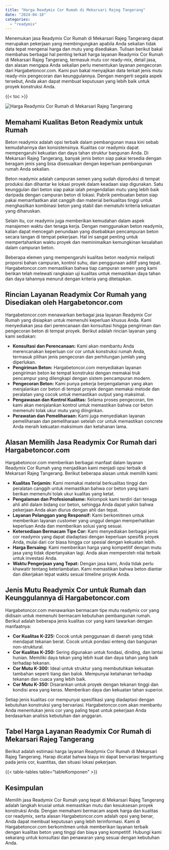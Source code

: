 ```yaml
---
title: "Harga Readymix Cor Rumah di Mekarsari Rajeg Tangerang"
date: "2024-04-18"
categories: 
  - "readymix"
---
```



Menemukan jasa Readymix Cor Rumah di Mekarsari Rajeg Tangerang dapat merupakan pekerjaan yang membingungkan apabila Anda sekalian tidak data tepat mengenai harga dan mutu yang disediakan. Tulisan berikut bakal membahas berbagai hal penting terkait harga layanan Readymix Cor Rumah di Mekarsari Rajeg Tangerang, termasuk mutu cor ready-mix, detail jasa, dan alasan mengapa Anda sekalian perlu menentukan layanan pengecoran dari Hargabetoncor.com. Kami pun bakal menyajikan data terkait jenis mutu ready-mix pengecoran dan keunggulannya. Dengan mengerti segala aspek tersebut, Anda akan dapat membuat keputusan yang lebih baik untuk proyek konstruksi Anda.

{{< toc >}}

![Harga Readymix Cor Rumah di Mekarsari Rajeg Tangerang](https://hargareadymixid.github.io/hbc/readymix-hbc%20(8).png)

## Memahami Kualitas Beton Readymix untuk Rumah

Beton readymix adalah opsi terbaik dalam pembangunan masa kini sebab kemudahannya dan konsistensinya. Kualitas cor readymix dapat mempengaruhi kekuatan dan daya tahan struktur bangunan Anda. Di Mekarsari Rajeg Tangerang, banyak jenis beton siap pakai tersedia dengan beragam jenis yang bisa disesuaikan dengan keperluan pembangunan rumah Anda sekalian.

Beton readymix adalah campuran semen yang sudah diproduksi di tempat produksi dan dihantar ke lokasi proyek dalam keadaan siap digunakan. Satu keunggulan dari beton siap pakai ialah pengendalian mutu yang lebih baik daripada dengan campuran beton di lokasi. Pabrik pembuatan beton siap pakai memanfaatkan alat canggih dan material berkualitas tinggi untuk menghasilkan kombinasi beton yang stabil dan mematuhi kriteria kekuatan yang diharuskan.

Selain itu, cor readymix juga memberikan kemudahan dalam aspek manajemen waktu dan tenaga kerja. Dengan menggunakan beton readymix, kalian dapat mencegah penundaan yang disebabkan pencampuran beton secara tangan di tempat pekerjaan. Hal ini sangat penting untuk mempertahankan waktu proyek dan meminimalkan kemungkinan kesalahan dalam campuran beton.

Beberapa elemen yang mempengaruhi kualitas beton readymix meliputi proporsi bahan campuran, kontrol suhu, dan penggunaan aditif yang tepat. Hargabetoncor.com memastikan bahwa tiap campuran semen yang kami berikan telah melewati rangkaian uji kualitas untuk memastikan daya tahan dan daya tahannya menurut dengan kriteria yang ditetapkan.

## Rincian Layanan Readymix Cor Rumah yang Disediakan oleh Hargabetoncor.com

Hargabetoncor.com menawarkan berbagai jasa layanan Readymix Cor Rumah yang disiapkan untuk memenuhi keperluan khusus Anda. Kami menyediakan jasa dari perencanaan dan konsultasi hingga pengiriman dan pengecoran beton di tempat proyek. Berikut adalah rincian layanan yang kami sediakan:

- **Konsultasi dan Perencanaan:** Kami akan membantu Anda merencanakan keperluan cor cor untuk konstruksi rumah Anda, termasuk pilihan jenis pengecoran dan perhitungan jumlah yang diperlukan.
- **Pengiriman Beton:** Hargabetoncor.com menyediakan layanan pengiriman beton ke tempat konstruksi dengan memakai truk pencampur yang dilengkapi dengan sistem pencampuran modern.
- **Pengecoran Beton:** Kami punya pekerja berpengalaman yang akan menjalankan cor beton di tempat proyek dengan memakai metode dan peralatan yang cocok untuk memastikan output yang maksimal.
- **Pengawasan dan Kontrol Kualitas:** Selama proses pengecoran, tim kami akan menjalankan kontrol untuk memastikan bahwa cor beton memenuhi tolak ukur mutu yang diinginkan.
- **Perawatan dan Pemeliharaan:** Kami juga menyediakan layanan pemeliharaan dan pemeliharaan setelah cor untuk memastikan concrete Anda meraih kekuatan maksimum dan ketahanan lama.

## Alasan Memilih Jasa Readymix Cor Rumah dari Hargabetoncor.com

Hargabetoncor.com memberikan berbagai manfaat dalam layanan Readymix Cor Rumah yang menjadikan kami menjadi opsi terbaik di Mekarsari Rajeg Tangerang. Berikut beberapa alasan untuk memilih kami:

- **Kualitas Terjamin:** Kami memakai material berkualitas tinggi dan peralatan canggih untuk memastikan bahwa cor beton yang kami berikan memenuhi tolak ukur kualitas yang ketat.
- **Pengalaman dan Profesionalisme:** Kelompok kami terdiri dari tenaga ahli ahli dalam bidang cor beton, sehingga Anda dapat yakin bahwa pekerjaan Anda akan diurus dengan ahli dan tepat.
- **Layanan Pelanggan yang Responsif:** Kami berkomitmen untuk memberikan layanan customer yang unggul dengan memperhatikan keperluan Anda dan memberikan solusi yang sesuai.
- **Ketersediaan Bermacam Tipe Cor:** Kami menyediakan berbagai jenis cor readymix yang dapat diadaptasi dengan keperluan spesifik proyek Anda, mulai dari cor biasa hingga cor spesial dengan kekuatan lebih.
- **Harga Bersaing:** Kami memberikan harga yang kompetitif dengan mutu jasa yang tidak dipertanyakan lagi. Anda akan memperoleh nilai terbaik untuk investasi Anda.
- **Waktu Pengerjaan yang Tepat:** Dengan jasa kami, Anda tidak perlu khawatir tentang keterlambatan. Kami memastikan bahwa beton diantar dan dikerjakan tepat waktu sesuai timeline proyek Anda.

## Jenis Mutu Readymix Cor untuk Rumah dan Keunggulannya di Hargabetoncor.com

Hargabetoncor.com menawarkan bermacam tipe mutu readymix cor yang didisain untuk memenuhi bermacam kebutuhan pembangunan rumah. Berikut adalah beberapa jenis kualitas cor yang kami tawarkan dengan manfaatnya:

- **Cor Kualitas K-225:** Cocok untuk penggunaan di daerah yang tidak mendapat tekanan berat. Cocok untuk pondasi enteng dan bangunan non-struktural.
- **Cor Kualitas K-250:** Sering digunakan untuk fondasi, dinding, dan lantai hunian. Memiliki daya tekan yang lebih kuat dan daya tahan yang baik terhadap tekanan.
- **Cor Mutu K-300:** Ideal untuk struktur yang membutuhkan kekuatan tambahan seperti tiang dan balok. Mempunyai ketahanan terhadap tekanan dan cuaca yang lebih baik.
- **Cor Mutu K-350:** Disarankan untuk proyek dengan tekanan tinggi dan kondisi area yang keras. Memberikan daya dan kekuatan tahan superior.

Setiap jenis kualitas cor mempunyai spesifikasi yang diadaptasi dengan kebutuhan konstruksi yang bervariasi. Hargabetoncor.com akan membantu Anda menentukan jenis cor yang paling tepat untuk pekerjaan Anda berdasarkan analisis kebutuhan dan anggaran.

## Tabel Harga Layanan Readymix Cor Rumah di Mekarsari Rajeg Tangerang

Berikut adalah estimasi harga layanan Readymix Cor Rumah di Mekarsari Rajeg Tangerang. Harap dicatat bahwa biaya ini dapat bervariasi tergantung pada jenis cor, kuantitas, dan situasi lokasi pekerjaan.

{{< table-tables table="tableKomponen" >}}

## Kesimpulan

Memilih jasa Readymix Cor Rumah yang tepat di Mekarsari Rajeg Tangerang adalah langkah krusial untuk memastikan mutu dan kesuksesan proyek konstruksi Anda. Dengan memahami bermacam aspek harga dan kualitas cor readymix, serta alasan Hargabetoncor.com adalah opsi yang benar, Anda dapat membuat keputusan yang lebih terinformasi. Kami di Hargabetoncor.com berkomitmen untuk memberikan layanan terbaik dengan kualitas beton yang tinggi dan biaya yang kompetitif. Hubungi kami sekarang untuk konsultasi dan penawaran yang sesuai dengan kebutuhan Anda.
